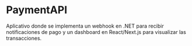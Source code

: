 # PaymentAPI
Aplicativo donde se implementa un webhook en .NET para recibir notificaciones de pago y un dashboard en React/Next.js para visualizar las transacciones.
